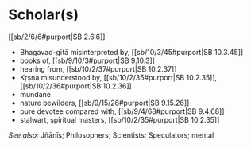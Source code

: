 # Scholar(s)

[[sb/2/6/6#purport|SB 2.6.6]]

* Bhagavad-gītā misinterpreted by, [[sb/10/3/45#purport|SB 10.3.45]]
* books of, [[sb/9/10/3#purport|SB 9.10.3]]
* hearing from, [[sb/10/2/37#purport|SB 10.2.37]]
* Kṛṣṇa misunderstood by, [[sb/10/2/35#purport|SB 10.2.35]], [[sb/10/2/36#purport|SB 10.2.36]]
* mundane
* nature bewilders, [[sb/9/15/26#purport|SB 9.15.26]]
* pure devotee compared with, [[sb/9/4/68#purport|SB 9.4.68]]
* stalwart, spiritual masters, [[sb/10/2/35#purport|SB 10.2.35]]

*See also:* Jñānīs; Philosophers; Scientists; Speculators; mental

